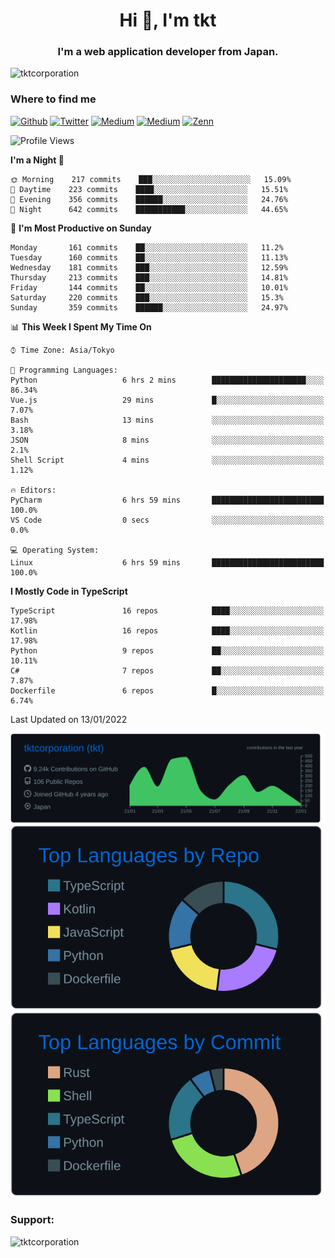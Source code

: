 <h1 align="center">Hi 👋, I'm tkt</h1>
<h3 align="center">I'm a web application developer from Japan.</h3>

<p align="left"> <img src="https://komarev.com/ghpvc/?username=tktcorporation&label=Profile%20views&color=0e75b6&style=flat" alt="tktcorporation" /> </p>

<h3>Where to find me</h3>
<p>
<a href="https://github.com/tktcorporation" target="_blank"><img alt="Github" src="https://img.shields.io/badge/GitHub-%2312100E.svg?&style=for-the-badge&logo=Github&logoColor=white" /></a>
<a href="https://twitter.com/tktcorporation" target="_blank"><img alt="Twitter" src="https://img.shields.io/badge/twitter-%231DA1F2.svg?&style=for-the-badge&logo=twitter&logoColor=white" /></a>
<a href="https://www.linkedin.com/in/tktcorporation" target="_blank"><img alt="Medium" src="https://img.shields.io/badge/linkdin-0a66c2.svg?&style=for-the-badge&logo=linkedin&logoColor=white" /></a>
<a href="https://qiita.com/tktcorporation" target="_blank"><img alt="Medium" src="https://img.shields.io/badge/qiita-55C500.svg?&style=for-the-badge&logo=qiita&logoColor=white" /></a>
<a href="https://zenn.dev/tktcorporation" target="_blank"><img alt="Zenn" src="https://img.shields.io/badge/Zenn-3EA8FF.svg?&style=for-the-badge&logo=Zenn&logoColor=white" /></a>
</p>
  
<!--START_SECTION:waka-->
![Profile Views](http://img.shields.io/badge/Profile%20Views-4-blue)

**I'm a Night 🦉** 

```text
🌞 Morning    217 commits    ███░░░░░░░░░░░░░░░░░░░░░░   15.09% 
🌆 Daytime    223 commits    ████░░░░░░░░░░░░░░░░░░░░░   15.51% 
🌃 Evening    356 commits    ██████░░░░░░░░░░░░░░░░░░░   24.76% 
🌙 Night      642 commits    ███████████░░░░░░░░░░░░░░   44.65%

```
📅 **I'm Most Productive on Sunday** 

```text
Monday       161 commits    ██░░░░░░░░░░░░░░░░░░░░░░░   11.2% 
Tuesday      160 commits    ██░░░░░░░░░░░░░░░░░░░░░░░   11.13% 
Wednesday    181 commits    ███░░░░░░░░░░░░░░░░░░░░░░   12.59% 
Thursday     213 commits    ███░░░░░░░░░░░░░░░░░░░░░░   14.81% 
Friday       144 commits    ██░░░░░░░░░░░░░░░░░░░░░░░   10.01% 
Saturday     220 commits    ███░░░░░░░░░░░░░░░░░░░░░░   15.3% 
Sunday       359 commits    ██████░░░░░░░░░░░░░░░░░░░   24.97%

```


📊 **This Week I Spent My Time On** 

```text
⌚︎ Time Zone: Asia/Tokyo

💬 Programming Languages: 
Python                   6 hrs 2 mins        █████████████████████░░░░   86.34% 
Vue.js                   29 mins             █░░░░░░░░░░░░░░░░░░░░░░░░   7.07% 
Bash                     13 mins             ░░░░░░░░░░░░░░░░░░░░░░░░░   3.18% 
JSON                     8 mins              ░░░░░░░░░░░░░░░░░░░░░░░░░   2.1% 
Shell Script             4 mins              ░░░░░░░░░░░░░░░░░░░░░░░░░   1.12%

🔥 Editors: 
PyCharm                  6 hrs 59 mins       █████████████████████████   100.0% 
VS Code                  0 secs              ░░░░░░░░░░░░░░░░░░░░░░░░░   0.0%

💻 Operating System: 
Linux                    6 hrs 59 mins       █████████████████████████   100.0%

```

**I Mostly Code in TypeScript** 

```text
TypeScript               16 repos            ████░░░░░░░░░░░░░░░░░░░░░   17.98% 
Kotlin                   16 repos            ████░░░░░░░░░░░░░░░░░░░░░   17.98% 
Python                   9 repos             ██░░░░░░░░░░░░░░░░░░░░░░░   10.11% 
C#                       7 repos             ██░░░░░░░░░░░░░░░░░░░░░░░   7.87% 
Dockerfile               6 repos             █░░░░░░░░░░░░░░░░░░░░░░░░   6.74%

```



 Last Updated on 13/01/2022
<!--END_SECTION:waka-->

[![](https://raw.githubusercontent.com/tktcorporation/tktcorporation/master/profile-summary-card-output/github_dark/0-profile-details.svg)](https://github.com/vn7n24fzkq/github-profile-summary-cards)
[![](https://raw.githubusercontent.com/tktcorporation/tktcorporation/master/profile-summary-card-output/github_dark/1-repos-per-language.svg)](https://github.com/vn7n24fzkq/github-profile-summary-cards) [![](https://raw.githubusercontent.com/tktcorporation/tktcorporation/master/profile-summary-card-output/github_dark/2-most-commit-language.svg)](https://github.com/vn7n24fzkq/github-profile-summary-cards)

<h3 align="left">Support:</h3>
<p><a href="https://www.buymeacoffee.com/tktcorporation"> <img align="left" src="https://cdn.buymeacoffee.com/buttons/v2/default-yellow.png" height="50" width="210" alt="tktcorporation" /></a></p><br><br>
